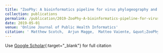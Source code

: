 ```yaml
---
title: "ZooPhy: A bioinformatics pipeline for virus phylogeography and surveillance"
collection: publications
permalink: /publication/2019-ZooPhy-A-bioinformatics-pipeline-for-virus-phylogeography-and-surveillance
date: 2019-05-01
venue: 'Online Journal of Public Health Informatics'
citation: ' Matthew Scotch,  Arjun Magge,  Matteo Vaiente, &quot;ZooPhy: A bioinformatics pipeline for virus phylogeography and surveillance.&quot; Online Journal of Public Health Informatics, 2019.'
---
```

Use [Google Scholar](https://scholar.google.com/scholar?q=ZooPhy:+A+bioinformatics+pipeline+for+virus+phylogeography+and+surveillance){:target="_blank"} for full citation